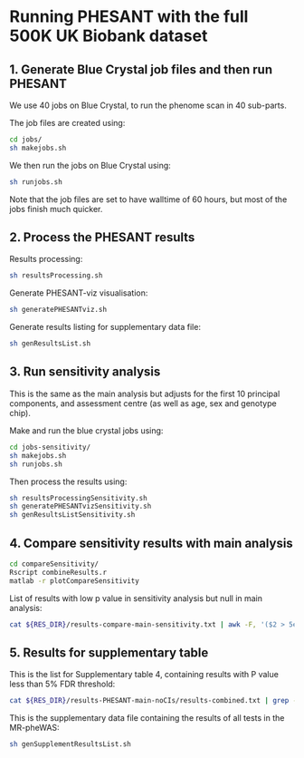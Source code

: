 

# Running PHESANT with the full 500K UK Biobank dataset




## 1. Generate Blue Crystal job files and then run PHESANT

We use 40 jobs on Blue Crystal, to run the phenome scan in 40 sub-parts. 

The job files are created using:

```bash
cd jobs/
sh makejobs.sh
```

We then run the jobs on Blue Crystal using:

```bash
sh runjobs.sh
```

Note that the job files are set to have walltime of 60 hours, but most of the jobs finish much quicker.

## 2. Process the PHESANT results

Results processing:

 ```bash
 sh resultsProcessing.sh
 ```

Generate PHESANT-viz visualisation:

 ```bash
 sh generatePHESANTviz.sh
 ```

Generate results listing for supplementary data file:

 ```bash
 sh genResultsList.sh
 ```



## 3. Run sensitivity analysis

This is the same as the main analysis but adjusts for the first 10 principal components, and assessment centre (as well as age, sex and genotype chip).

Make and run the blue crystal jobs using:

```bash
cd jobs-sensitivity/
sh makejobs.sh
sh runjobs.sh
```

Then process the results using:

```bash
sh resultsProcessingSensitivity.sh
sh generatePHESANTvizSensitivity.sh
sh genResultsListSensitivity.sh
```


## 4. Compare sensitivity results with main analysis

```bash
cd compareSensitivity/
Rscript combineResults.r
matlab -r plotCompareSensitivity
```

List of results with low p value in sensitivity analysis but null in main analysis:

```bash
cat ${RES_DIR}/results-compare-main-sensitivity.txt | awk -F, '($2 > 5e-2 && $3 < 2.44e-6) {print $0}' | grep -v ',$' | sed 's/,/\t/g' 
```


## 5. Results for supplementary table


This is the list for Supplementary table 4, containing results with P value less than 5% FDR threshold:

```bash
cat ${RES_DIR}/results-PHESANT-main-noCIs/results-combined.txt | grep -v 'varName' | awk -F'\t' '($10=="")' | head -n 519 | awk -F'\t' '{printf "%s \t %.2e \t %.2e \t %s \t %s \n", $1, $4, $7, $8, $9}'
```

This is the supplementary data file containing the results of all tests in the MR-pheWAS:

```bash
sh genSupplementResultsList.sh
```

